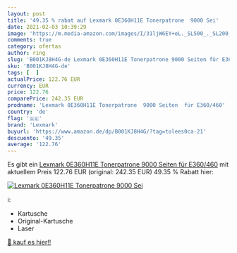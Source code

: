 ```yaml
---
layout: post
title: '49.35 % rabat auf Lexmark 0E360H11E Tonerpatrone  9000 Sei'
date: 2021-02-03 10:39:29
image: 'https://m.media-amazon.com/images/I/31ljW6EY+eL._SL500_._SL200_.jpg'
comments: true
category: ofertas
author: ring
slug: 'B001KJ8H4G-de Lexmark 0E360H11E Tonerpatrone 9000 Seiten für E360/460'
sku: 'B001KJ8H4G-de'
tags: [  ]
actualPrice: 122.76 EUR
currency: EUR
price: 122.76
comparePrice: 242.35 EUR
prodname: 'Lexmark 0E360H11E Tonerpatrone  9000 Seiten  für E360/460'
country: 'de'
flag: '🇩🇪'
brand: 'Lexmark'
buyurl: 'https://www.amazon.de/dp/B001KJ8H4G/?tag=tolees0ca-21'
descuento: '49.35'
average: '122.76'
---
```


Es gibt ein [Lexmark 0E360H11E Tonerpatrone  9000 Seiten  für E360/460](https://www.amazon.de/dp/B001KJ8H4G/?tag=tolees0ca-21) mit aktuellem Preis 122.76 EUR (original: 242.35 EUR) 49.35 % Rabatt hier:

[![Lexmark 0E360H11E Tonerpatrone  9000 Sei](https://m.media-amazon.com/images/I/31ljW6EY+eL._SL500_._SL200_.jpg)](https://www.amazon.de/dp/B001KJ8H4G/?tag=tolees0ca-21)

ℹ️:

- Kartusche
- Original-Kartusche
- Laser

[🛒 kauf es hier!!](https://www.amazon.de/dp/B001KJ8H4G/?tag=tolees0ca-21)
